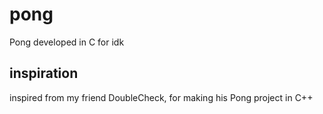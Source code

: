 # pong
Pong developed in C for idk 

## inspiration
inspired from my friend DoubleCheck, for making his Pong project in C++
